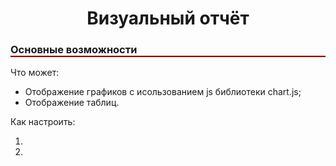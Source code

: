 <h1 align="center">Визуальный отчёт</h1>

<h3 style = "border-bottom: 2px solid maroon">Основные возможности</h3>
<p>Что может:</p>
<ul>
    <li>Отображение графиков с исользованием js библиотеки chart.js;</li>
    <li>Отображение таблиц.</li>
</ul>

<p>Как настроить:</p>
<ol>
    <li></li>
    <li></li>
</ol>